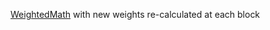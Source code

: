 [WeightedMath](https://github.com/balancer-labs/balancer-v2-monorepo/blob/master/pkg/pool-weighted/contracts/WeightedMath.sol) with new weights re-calculated at each block
